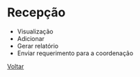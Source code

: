 # Recepção

- Visualização
- Adicionar
- Gerar relatório
- Enviar requerimento para a coordenação

[Voltar](../README.md)
